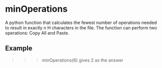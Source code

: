 # minOperations

A python function that calculates the fewest number of operations needed to result in exactly n H characters in the file. The function can perform two operations: Copy All and Paste.

## Example
>>> minOperations(6) gives 2 as the answer

